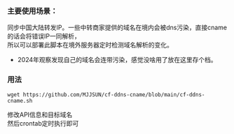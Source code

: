 ### 主要使用场景：
同步中国大陆转发IP。一些中转商家提供的域名在境内会被dns污染，直接cname的话会将错误IP一同解析，  
所以可以部署此脚本在境外服务器定时检测域名解析的变化。
- 2024年观察发现自己的域名会连带污染，感觉没啥用了放在这里存个档。

### 用法
```
wget https://github.com/MJJSUN/cf-ddns-cname/blob/main/cf-ddns-cname.sh
```
修改API信息和目标域名  
然后crontab定时执行即可

